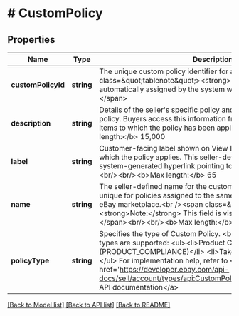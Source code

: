 # # CustomPolicy

## Properties

Name | Type | Description | Notes
------------ | ------------- | ------------- | -------------
**customPolicyId** | **string** | The unique custom policy identifier for a policy.&lt;br/&gt;&lt;br/&gt;&lt;span class&#x3D;\&quot;tablenote\&quot;&gt;&lt;strong&gt;Note:&lt;/strong&gt; This value is automatically assigned by the system when the policy is created.&lt;/span&gt; | [optional]
**description** | **string** | Details of the seller&#39;s specific policy and terms associated with the policy. Buyers access this information from the View Item page for items to which the policy has been applied.&lt;br/&gt;&lt;br/&gt;&lt;b&gt;Max length:&lt;/b&gt; 15,000 | [optional]
**label** | **string** | Customer-facing label shown on View Item pages for items to which the policy applies. This seller-defined string is displayed as a system-generated hyperlink pointing to detailed policy information.&lt;br/&gt;&lt;br/&gt;&lt;b&gt;Max length:&lt;/b&gt; 65 | [optional]
**name** | **string** | The seller-defined name for the custom policy. Names must be unique for policies assigned to the same seller, policy type, and eBay marketplace.&lt;br /&gt;&lt;span class&#x3D;\&quot;tablenote\&quot;&gt;&lt;strong&gt;Note:&lt;/strong&gt; This field is visible only to the seller. &lt;/span&gt;&lt;br/&gt;&lt;br/&gt;&lt;b&gt;Max length:&lt;/b&gt; 65 | [optional]
**policyType** | **string** | Specifies the type of Custom Policy. &lt;br/&gt;&lt;br/&gt;Two Custom Policy types are supported: &lt;ul&gt;&lt;li&gt;Product Compliance (PRODUCT_COMPLIANCE)&lt;/li&gt; &lt;li&gt;Takeback (TAKE_BACK)&lt;/li&gt;&lt;/ul&gt; For implementation help, refer to &lt;a href&#x3D;&#39;https://developer.ebay.com/api-docs/sell/account/types/api:CustomPolicyTypeEnum&#39;&gt;eBay API documentation&lt;/a&gt; | [optional]

[[Back to Model list]](../../README.md#models) [[Back to API list]](../../README.md#endpoints) [[Back to README]](../../README.md)

